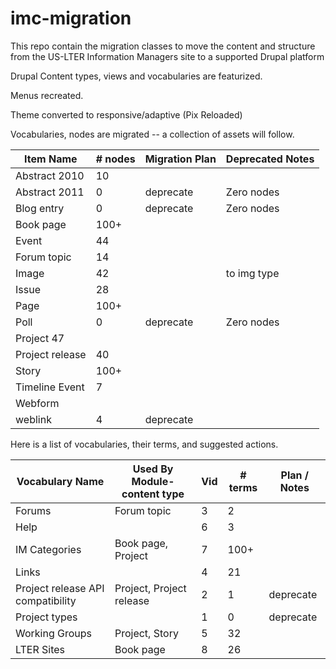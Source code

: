 # imc-migration
This repo contain the migration classes to move the content and structure from the US-LTER Information Managers site to a supported Drupal platform

Drupal Content types, views and vocabularies are featurized.

Menus recreated.

Theme converted to responsive/adaptive (Pix Reloaded)

Vocabularies, nodes are migrated -- a collection of assets will follow.


|Item Name|# nodes|Migration Plan|Deprecated Notes|
|---|---|---|---|
|Abstract 2010|	10|||
|Abstract 2011|	0	|deprecate|	Zero nodes|
|Blog entry|0	|deprecate	|Zero nodes|
|Book page|	100+|||		
|Event	|44		|||
|Forum topic|	14	|||	
|Image	|42	||to img type|	
|Issue|28|||		
|Page	|100+||		
|Poll	|0	|deprecate|	Zero nodes|
|Project	47		|||
|Project release|	40	|||
|Story|100+		|||
|Timeline Event|7|||		
|Webform||||			
|weblink|	4	|deprecate||	

Here is a list of vocabularies, their terms, and suggested actions.


|Vocabulary Name|Used By	Module-content type| Vid|	# terms|	Plan / Notes|
|---|---|---|---|---|
|Forums	|Forum topic	|	3	|2	||
|Help	||6	|3	||
|IM Categories|Book page, Project	|7|100+||
|Links||4|21||
|Project release API compatibility|	Project, Project release	|2|1|deprecate|
|Project types		||1	|0|	deprecate|
|Working Groups	|Project, Story	|	5|32||
|LTER Sites|	Book page	|	8	|26||
